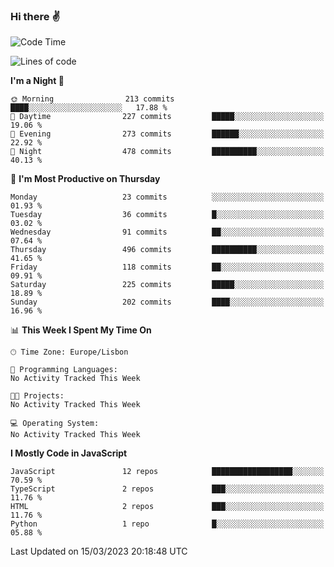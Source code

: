 ### Hi there :v:

<!--
**eusebioaddsilva/eusebioaddsilva** is a ✨ _special_ ✨ repository because its `README.md` (this file) appears on your GitHub profile.

<!--START_SECTION:waka-->
![Code Time](http://img.shields.io/badge/Code%20Time-35%20hrs%2012%20mins-blue)

![Lines of code](https://img.shields.io/badge/From%20Hello%20World%20I%27ve%20Written-3.0%20million%20lines%20of%20code-blue)

**I'm a Night 🦉** 

```text
🌞 Morning                213 commits         ████░░░░░░░░░░░░░░░░░░░░░   17.88 % 
🌆 Daytime                227 commits         █████░░░░░░░░░░░░░░░░░░░░   19.06 % 
🌃 Evening                273 commits         ██████░░░░░░░░░░░░░░░░░░░   22.92 % 
🌙 Night                  478 commits         ██████████░░░░░░░░░░░░░░░   40.13 % 
```
📅 **I'm Most Productive on Thursday** 

```text
Monday                   23 commits          ░░░░░░░░░░░░░░░░░░░░░░░░░   01.93 % 
Tuesday                  36 commits          █░░░░░░░░░░░░░░░░░░░░░░░░   03.02 % 
Wednesday                91 commits          ██░░░░░░░░░░░░░░░░░░░░░░░   07.64 % 
Thursday                 496 commits         ██████████░░░░░░░░░░░░░░░   41.65 % 
Friday                   118 commits         ██░░░░░░░░░░░░░░░░░░░░░░░   09.91 % 
Saturday                 225 commits         █████░░░░░░░░░░░░░░░░░░░░   18.89 % 
Sunday                   202 commits         ████░░░░░░░░░░░░░░░░░░░░░   16.96 % 
```


📊 **This Week I Spent My Time On** 

```text
🕑︎ Time Zone: Europe/Lisbon

💬 Programming Languages: 
No Activity Tracked This Week

🐱‍💻 Projects: 
No Activity Tracked This Week

💻 Operating System: 
No Activity Tracked This Week
```

**I Mostly Code in JavaScript** 

```text
JavaScript               12 repos            ██████████████████░░░░░░░   70.59 % 
TypeScript               2 repos             ███░░░░░░░░░░░░░░░░░░░░░░   11.76 % 
HTML                     2 repos             ███░░░░░░░░░░░░░░░░░░░░░░   11.76 % 
Python                   1 repo              █░░░░░░░░░░░░░░░░░░░░░░░░   05.88 % 
```




 Last Updated on 15/03/2023 20:18:48 UTC
<!--END_SECTION:waka-->
